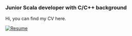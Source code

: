### Junior Scala developer with C/C++ background

Hi, you can find my CV here.

[![Resume](https://github-readme-stats.vercel.app/api/pin/?username=InversionSpaces&repo=resume)](https://github.com/InversionSpaces/resume)

